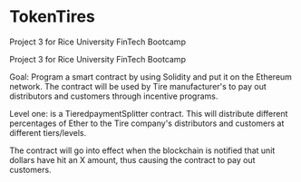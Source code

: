 # TokenTires
Project 3 for Rice University FinTech Bootcamp

Project 3 for Rice University FinTech Bootcamp

Goal: Program a smart contract by using Solidity and put it on the Ethereum network. The contract will be used by Tire manufacturer's to pay out distributors and customers through incentive programs.

Level one: is a TieredpaymentSplitter contract. This will distribute different percentages of Ether to the Tire company's distributors and customers at different tiers/levels.

The contract will go into effect when the blockchain is notified that unit dollars have hit an X amount, thus causing the contract to pay out customers.